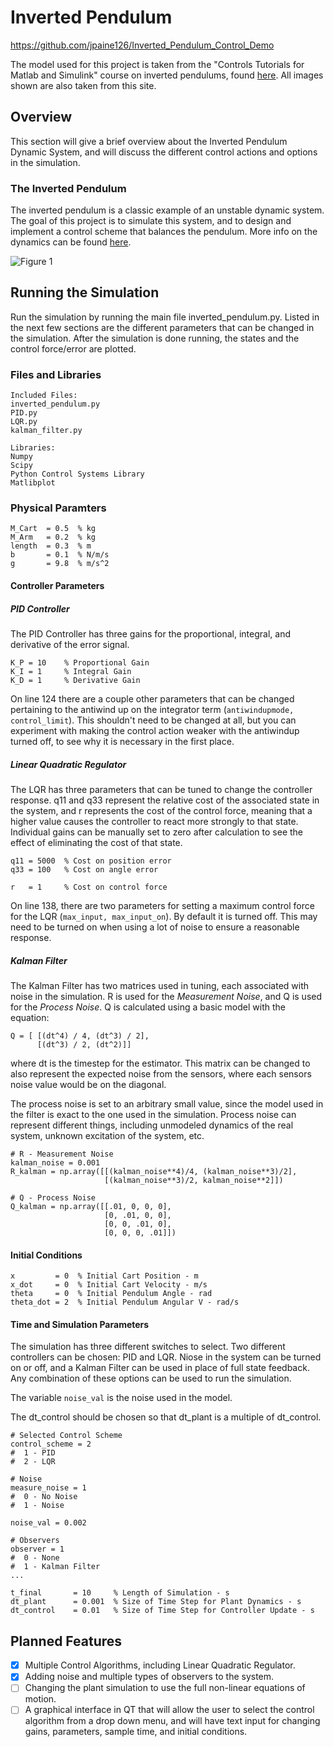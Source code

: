# Inverted Pendulum

https://github.com/jpaine126/Inverted_Pendulum_Control_Demo

The model used for this project is taken from the "Controls Tutorials for Matlab and Simulink" course on inverted pendulums, found [here](http://ctms.engin.umich.edu/CTMS/index.php?example=InvertedPendulum&section=SystemModeling). All images shown are also taken from this site.

## Overview

This section will give a brief overview about the Inverted Pendulum Dynamic System, and will discuss the different control actions and options in the simulation.

### The Inverted Pendulum

The inverted pendulum is a classic example of an unstable dynamic system. The goal of this project is to simulate this system, and to design and implement a control scheme that balances the pendulum. More info on the dynamics can be found [here](http://ctms.engin.umich.edu/CTMS/index.php?example=InvertedPendulum&section=SystemModeling).

![Figure 1](http://ctms.engin.umich.edu/CTMS/Content/InvertedPendulum/System/Modeling/figures/pendulum.png "Inverted Pendulum Model")

## Running the Simulation

Run the simulation by running the main file inverted_pendulum.py. Listed in the next few sections are the different parameters that can be changed in the simulation. After the simulation is done running, the states and the control force/error are plotted.

### Files and Libraries

```
Included Files:
inverted_pendulum.py
PID.py
LQR.py
kalman_filter.py
```

```
Libraries:
Numpy
Scipy
Python Control Systems Library
Matlibplot
```
### Physical Paramters

```
M_Cart  = 0.5  % kg
M_Arm   = 0.2  % kg
length  = 0.3  % m
b       = 0.1  % N/m/s
g       = 9.8  % m/s^2
```

#### Controller Parameters
##### PID Controller

The PID Controller has three gains for the proportional, integral, and derivative of the error signal. 

```
K_P = 10    % Proportional Gain
K_I = 1     % Integral Gain
K_D = 1     % Derivative Gain
```

On line 124 there are a couple other parameters that can be changed pertaining to the antiwind up  on the integrator term (`antiwindupmode, control_limit`). This shouldn't need to be changed at all, but you can experiment with making the control action weaker with the antiwindup turned off, to see why it is necessary in the first place.


##### Linear Quadratic Regulator

The LQR has three parameters that can be tuned to change the controller response. q11 and q33 represent the relative cost of the associated state in the system, and r represents the cost of the control force, meaning that a higher value causes the controller to react more strongly to that state. Individual gains can be manually set to zero after calculation to see the effect of eliminating the cost of that state.

```
q11 = 5000  % Cost on position error
q33 = 100   % Cost on angle error

r   = 1     % Cost on control force
```

On line 138, there are two parameters for setting a maximum control force for the LQR (`max_input, max_input_on`). By default it is turned off. This may need to be turned on when using a lot of noise to ensure a reasonable response.

##### Kalman Filter

The Kalman Filter has two matrices used in tuning, each associated with noise in the simulation. R is used for the _Measurement Noise_, and Q is used for the _Process Noise_. Q is calculated using a basic model with the equation:

```
Q = [ [(dt^4) / 4, (dt^3) / 2],
      [(dt^3) / 2, (dt^2)]]

```
where dt is the timestep for the estimator. This matrix can be changed to also represent the expected noise from the sensors, where each sensors noise value would be on the diagonal.

The process noise is set to an arbitrary small value, since the model used in the filter is exact to the one used in the simulation. Process noise can represent different things, including unmodeled dynamics of the real system, unknown excitation of the system, etc. 

```
# R - Measurement Noise
kalman_noise = 0.001
R_kalman = np.array([[(kalman_noise**4)/4, (kalman_noise**3)/2],
                     [(kalman_noise**3)/2, kalman_noise**2]])

# Q - Process Noise
Q_kalman = np.array([[.01, 0, 0, 0],
                     [0, .01, 0, 0],
                     [0, 0, .01, 0],
                     [0, 0, 0, .01]])
```

#### Initial Conditions
```
x         = 0  % Initial Cart Position - m
x_dot     = 0  % Initial Cart Velocity - m/s
theta     = 0  % Initial Pendulum Angle - rad
theta_dot = 2  % Initial Pendulum Angular V - rad/s
```

#### Time and Simulation Parameters

The simulation has three different switches to select. Two different controllers can be chosen: PID and LQR. Niose in the system can be turned on or off, and a Kalman Filter can be used in place of full state feedback. Any combination of these options can be used to run the simulation.

The variable `noise_val` is the noise used in the model.

The dt\_control should be chosen so that dt\_plant is a multiple of dt\_control. 


```
# Selected Control Scheme
control_scheme = 2
#  1 - PID
#  2 - LQR

# Noise
measure_noise = 1
#  0 - No Noise
#  1 - Noise

noise_val = 0.002

# Observers
observer = 1
#  0 - None
#  1 - Kalman Filter
...

t_final       = 10     % Length of Simulation - s
dt_plant      = 0.001  % Size of Time Step for Plant Dynamics - s
dt_control    = 0.01   % Size of Time Step for Controller Update - s
```

## Planned Features

- [x] Multiple Control Algorithms, including Linear Quadratic Regulator.
- [x] Adding noise and multiple types of observers to the system.
- [ ] Changing the plant simulation to use the full non-linear equations of motion.
- [ ] A graphical interface in QT that will allow the user to select the control algorithm from a drop down menu, and will have text input for changing gains, parameters, sample time, and initial conditions.